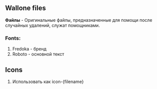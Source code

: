 ## Wallone files

**Файлы** - Оригинальные файлы, предназначенные для помощи после случайных удалений, служат помощниками. 

### Fonts:
1. Fredoka - бренд
2. Roboto - основной текст

## Icons
1. Использовать как icon-{filename}
